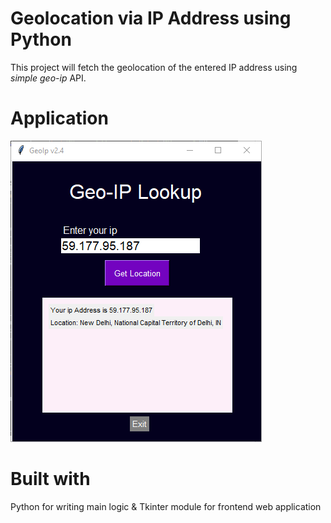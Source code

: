 # Geolocation via IP Address using Python
<p> This project will fetch the geolocation of the entered IP address using <i>simple geo-ip</i> API. </p>

# Application 
![Sample Ip Address Output](./img/testing_a.png)

# Built with
<p> Python for writing main logic & Tkinter module for frontend web application</p>
